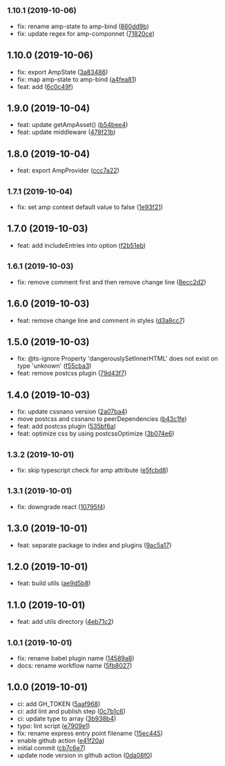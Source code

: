 ## <small>1.10.1 (2019-10-06)</small>

* fix: rename amp-state to amp-bind ([860dd9b](https://github.com/danhuang1202/react2amp/commit/860dd9b))
* fix: update regex for amp-componnet ([71820ce](https://github.com/danhuang1202/react2amp/commit/71820ce))

## 1.10.0 (2019-10-06)

* fix: export AmpState ([3a83486](https://github.com/danhuang1202/react2amp/commit/3a83486))
* fix: map amp-state to amp-bind ([a4fea81](https://github.com/danhuang1202/react2amp/commit/a4fea81))
* feat: add <AmpState /> ([6c0c49f](https://github.com/danhuang1202/react2amp/commit/6c0c49f))

## 1.9.0 (2019-10-04)

* feat: update getAmpAsset() ([b54bee4](https://github.com/danhuang1202/react2amp/commit/b54bee4))
* feat: update middleware ([478f21b](https://github.com/danhuang1202/react2amp/commit/478f21b))

## 1.8.0 (2019-10-04)

* feat: export AmpProvider ([ccc7a22](https://github.com/danhuang1202/react2amp/commit/ccc7a22))

## <small>1.7.1 (2019-10-04)</small>

* fix: set amp context default value to false ([1e93f21](https://github.com/danhuang1202/react2amp/commit/1e93f21))

## 1.7.0 (2019-10-03)

* feat: add includeEntries into option ([f2b51eb](https://github.com/danhuang1202/react2amp/commit/f2b51eb))

## <small>1.6.1 (2019-10-03)</small>

* fix: remove comment first and then remove change line ([8ecc2d2](https://github.com/danhuang1202/react2amp/commit/8ecc2d2))

## 1.6.0 (2019-10-03)

* feat: remove change line and comment in styles ([d3a8cc7](https://github.com/danhuang1202/react2amp/commit/d3a8cc7))

## 1.5.0 (2019-10-03)

* fix: @ts-ignore Property 'dangerouslySetInnerHTML' does not exist on type 'unknown' ([f55cba3](https://github.com/danhuang1202/react2amp/commit/f55cba3))
* feat: remove postcss plugin ([79d43f7](https://github.com/danhuang1202/react2amp/commit/79d43f7))

## 1.4.0 (2019-10-03)

* fix: update cssnano version ([2a07ba4](https://github.com/danhuang1202/react2amp/commit/2a07ba4))
* move postcss and cssnano to peerDependencies ([b43c1fe](https://github.com/danhuang1202/react2amp/commit/b43c1fe))
* feat: add postcss plugin ([535bf6a](https://github.com/danhuang1202/react2amp/commit/535bf6a))
* feat: optimize css by using postcssOptimize ([3b074e6](https://github.com/danhuang1202/react2amp/commit/3b074e6))

## <small>1.3.2 (2019-10-01)</small>

* fix: skip typescript check for amp attribute ([e5fcbd8](https://github.com/danhuang1202/react2amp/commit/e5fcbd8))

## <small>1.3.1 (2019-10-01)</small>

* fix: downgrade react ([10795f4](https://github.com/danhuang1202/react2amp/commit/10795f4))

## 1.3.0 (2019-10-01)

* feat: separate package to index and plugins ([9ac5a17](https://github.com/danhuang1202/react2amp/commit/9ac5a17))

## 1.2.0 (2019-10-01)

* feat: build utils ([ae9d5b8](https://github.com/danhuang1202/react2amp/commit/ae9d5b8))

## 1.1.0 (2019-10-01)

* feat: add utils directory ([4eb71c2](https://github.com/danhuang1202/react2amp/commit/4eb71c2))

## <small>1.0.1 (2019-10-01)</small>

* fix: rename babel plugin name ([14589a8](https://github.com/danhuang1202/react2amp/commit/14589a8))
* docs: rename workflow name ([5fb8027](https://github.com/danhuang1202/react2amp/commit/5fb8027))

## 1.0.0 (2019-10-01)

* ci: add GH_TOKEN ([5aaf968](https://github.com/danhuang1202/react2amp/commit/5aaf968))
* ci: add lint and publish step ([0c7b1c6](https://github.com/danhuang1202/react2amp/commit/0c7b1c6))
* ci: update type to array ([3b938b4](https://github.com/danhuang1202/react2amp/commit/3b938b4))
* typo: lint script ([e7909e1](https://github.com/danhuang1202/react2amp/commit/e7909e1))
* fix: rename express entry point filename ([15ec445](https://github.com/danhuang1202/react2amp/commit/15ec445))
* enable github action ([e41f20a](https://github.com/danhuang1202/react2amp/commit/e41f20a))
* initial commit ([cb7c6e7](https://github.com/danhuang1202/react2amp/commit/cb7c6e7))
* update node version in github action ([0da08f0](https://github.com/danhuang1202/react2amp/commit/0da08f0))
